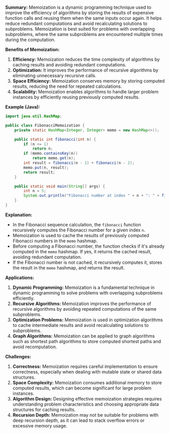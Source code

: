 

**Summary:**
Memoization is a dynamic programming technique used to improve the efficiency of algorithms by storing the results of expensive function calls and reusing them when the same inputs occur again. It helps reduce redundant computations and avoid recalculating solutions to subproblems. Memoization is best suited for problems with overlapping subproblems, where the same subproblems are encountered multiple times during the computation.

**Benefits of Memoization:**
1. **Efficiency:** Memoization reduces the time complexity of algorithms by caching results and avoiding redundant computations.
2. **Optimization:** It improves the performance of recursive algorithms by eliminating unnecessary recursive calls.
3. **Space Efficiency:** Memoization conserves memory by storing computed results, reducing the need for repeated calculations.
4. **Scalability:** Memoization enables algorithms to handle larger problem instances by efficiently reusing previously computed results.

**Example (Java):**

```java
import java.util.HashMap;

public class FibonacciMemoization {
    private static HashMap<Integer, Integer> memo = new HashMap<>();

    public static int fibonacci(int n) {
        if (n <= 1)
            return n;
        if (memo.containsKey(n))
            return memo.get(n);
        int result = fibonacci(n - 1) + fibonacci(n - 2);
        memo.put(n, result);
        return result;
    }

    public static void main(String[] args) {
        int n = 5;
        System.out.println("Fibonacci number at index " + n + ": " + fibonacci(n));
    }
}
```

**Explanation:**
- In the Fibonacci sequence calculation, the `fibonacci` function recursively computes the Fibonacci number for a given index `n`.
- Memoization is used to cache the results of previously computed Fibonacci numbers in the `memo` hashmap.
- Before computing a Fibonacci number, the function checks if it's already computed in the `memo` hashmap. If yes, it returns the cached result, avoiding redundant computation.
- If the Fibonacci number is not cached, it recursively computes it, stores the result in the `memo` hashmap, and returns the result.

**Applications:**
1. **Dynamic Programming:** Memoization is a fundamental technique in dynamic programming to solve problems with overlapping subproblems efficiently.
2. **Recursive Algorithms:** Memoization improves the performance of recursive algorithms by avoiding repeated computations of the same subproblems.
3. **Optimization Problems:** Memoization is used in optimization algorithms to cache intermediate results and avoid recalculating solutions to subproblems.
4. **Graph Algorithms:** Memoization can be applied to graph algorithms such as shortest path algorithms to store computed shortest paths and avoid recomputation.

**Challenges:**
1. **Correctness:** Memoization requires careful implementation to ensure correctness, especially when dealing with mutable state or shared data structures.
2. **Space Complexity:** Memoization consumes additional memory to store computed results, which can become significant for large problem instances.
3. **Algorithm Design:** Designing effective memoization strategies requires understanding problem characteristics and choosing appropriate data structures for caching results.
4. **Recursion Depth:** Memoization may not be suitable for problems with deep recursion depth, as it can lead to stack overflow errors or excessive memory usage.